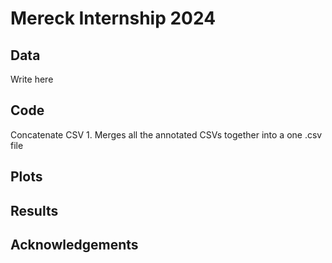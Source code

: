 <h1>Mereck Internship 2024</h1>
<h2>Data</h2>
Write here
<h2>Code</h2>
Concatenate CSV
1. Merges all the annotated CSVs together into a one .csv file

<h2>Plots</h2>

<h2>Results</h2>
<h2>Acknowledgements</h2>
